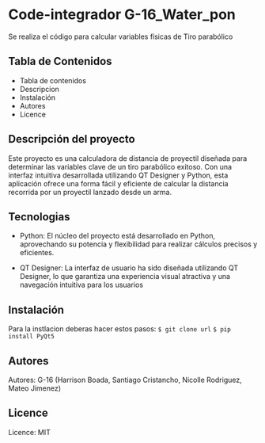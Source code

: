 # Code-integrador G-16_Water_pon
Se realiza el código para calcular variables físicas de Tiro parabólico


## Tabla de Contenidos

* Tabla de contenidos
* Descripcion
* Instalación
* Autores
* Licence

## Descripción del proyecto

Este proyecto es una calculadora de distancia de proyectil diseñada para determinar las variables clave de un tiro parabólico exitoso. Con una interfaz intuitiva desarrollada utilizando QT Designer y Python, esta aplicación ofrece una forma fácil y eficiente de calcular la distancia recorrida por un proyectil lanzado desde un arma.

## Tecnologias
* Python: El núcleo del proyecto está desarrollado en Python, aprovechando su potencia y flexibilidad para realizar cálculos precisos y eficientes.

* QT Designer: La interfaz de usuario ha sido diseñada utilizando QT Designer, lo que garantiza una experiencia visual atractiva y una navegación intuitiva para los usuarios

## Instalación 
Para la instlacion deberas hacer estos pasos:
`$ git clone url`
`$ pip install PyQt5`

## Autores

Autores: G-16 (Harrison Boada, Santiago Cristancho, Nicolle Rodriguez, Mateo Jimenez)

## Licence 

Licence: MIT
